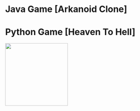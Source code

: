 # Java Game [Arkanoid Clone]

# Python Game [Heaven To Hell]
<img src="Python/HeavenToHell.gif" width="200"/>


